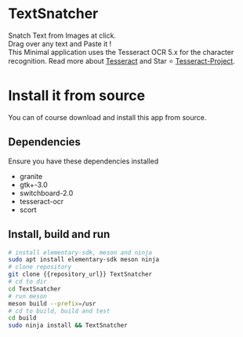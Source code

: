 # TextSnatcher

Snatch Text from Images at click. <br>
Drag over any text and Paste it ! <br>
This Minimal application uses the Tesseract OCR 5.x for the character recognition. Read more about [Tesseract](https://tesseract-ocr.github.io/tessdoc/Home.html) and Star ⭐️ [Tesseract-Project](https://github.com/tesseract-ocr/tesseract).

# Install it from source

You can of course download and install this app from source.

## Dependencies

Ensure you have these dependencies installed

-   granite
-   gtk+-3.0
-   switchboard-2.0
-   tesseract-ocr
-   scort

## Install, build and run

```bash
# install elementary-sdk, meson and ninja
sudo apt install elementary-sdk meson ninja
# clone repository
git clone {{repository_url}} TextSnatcher
# cd to dir
cd TextSnatcher
# run meson
meson build --prefix=/usr
# cd to build, build and test
cd build
sudo ninja install && TextSnatcher
```
